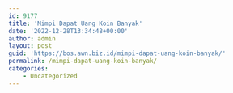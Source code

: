 ```yaml
---
id: 9177
title: 'Mimpi Dapat Uang Koin Banyak'
date: '2022-12-28T13:34:48+00:00'
author: admin
layout: post
guid: 'https://bos.awn.biz.id/mimpi-dapat-uang-koin-banyak/'
permalink: /mimpi-dapat-uang-koin-banyak/
categories:
    - Uncategorized
---
```


